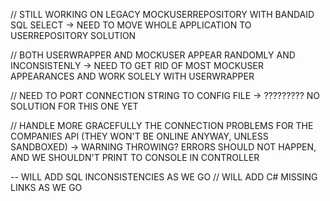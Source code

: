 // STILL WORKING ON LEGACY MOCKUSERREPOSITORY WITH BANDAID SQL SELECT
    -> NEED TO MOVE WHOLE APPLICATION TO USERREPOSITORY SOLUTION

// BOTH USERWRAPPER AND MOCKUSER APPEAR RANDOMLY AND INCONSISTENLY
    -> NEED TO GET RID OF MOST MOCKUSER APPEARANCES AND WORK SOLELY WITH USERWRAPPER

// NEED TO PORT CONNECTION STRING TO CONFIG FILE
    -> ????????? NO SOLUTION FOR THIS ONE YET

// HANDLE MORE GRACEFULLY THE CONNECTION PROBLEMS FOR THE COMPANIES API (THEY WON'T BE ONLINE ANYWAY, UNLESS SANDBOXED)
    -> WARNING THROWING? ERRORS SHOULD NOT HAPPEN, AND WE SHOULDN'T PRINT TO CONSOLE IN CONTROLLER
    
-- WILL ADD SQL INCONSISTENCIES AS WE GO
// WILL ADD C# MISSING LINKS AS WE GO